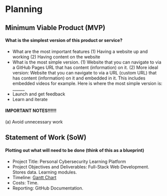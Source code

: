 # Planning 

## Minimum Viable Product (MVP)
#### What is the simplest version of this product or service?
- What are the most important features
(1) Having a website up and working (2) Having content on the website
- What is the most simple version. 
(1) Website that you can navigate to via a GitHub Pages URL that has content (information) on it.
(2) More ideal version: Website that you can navigate to via a URL (custom URL) that has content (information) on it and embedded in it. This includes embedded videos for example.
Here is where the most simple version is: ______
- Launch and get feedback
- Learn and iterate

#### IMPORTANT NOTES!!!!!! 
(a) Avoid unnecessary work 

## Statement of Work (SoW)
#### Plotting out what will need to be done (think of this as a blueprint) 
- Project Title:
  Personal Cybersecurity Learning Platform 
- Project Objectives and Deliverables:
  Full-Stack Web Development. Stores data. Learning modules.
- Timeline:
  [Gantt Chart](https://github.com/alexisbernt/Cyber-Capstone-2025/blob/b82f68bf7efc631a142dc768c5aef859f82e0058/documentation/Gantt%20Chart%20Cyber%20Capstone%20Website%20Development%20Process.png)
- Costs:
  Time.
- Reporting:
  GitHub Documentation.
